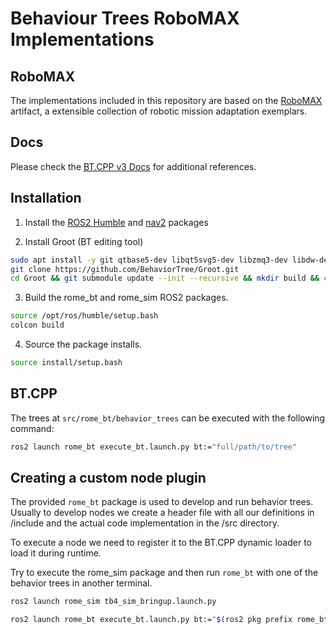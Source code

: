 # Behaviour Trees RoboMAX Implementations

## RoboMAX

The implementations included in this repository are based on the [RoboMAX](https://github.com/Askarpour/RoboMAX) artifact, a extensible collection of robotic mission adaptation exemplars.

## Docs

Please check the [BT.CPP v3 Docs](https://www.behaviortree.dev/) for additional references.

## Installation

1. Install the [ROS2 Humble](https://docs.ros.org/en/humble/Installation.html) and [nav2]() packages


2. Install Groot (BT editing tool)

```bash
sudo apt install -y git qtbase5-dev libqt5svg5-dev libzmq3-dev libdw-dev cmake build-essential
git clone https://github.com/BehaviorTree/Groot.git
cd Groot && git submodule update --init --recursive && mkdir build && cd build && cmake .. && make
```

3. Build the rome_bt and rome_sim ROS2 packages.

```bash
source /opt/ros/humble/setup.bash
colcon build
```

4. Source the package installs.

```bash
source install/setup.bash
```

## BT.CPP

The trees at `src/rome_bt/behavior_trees` can be executed with the following command:

```bash
ros2 launch rome_bt execute_bt.launch.py bt:="full/path/to/tree"
```

## Creating a custom node plugin

The provided `rome_bt` package is used to develop and run behavior trees. Usually to develop nodes 
we create a header file with all our definitions in /include and the actual code implementation in the /src directory.

To execute a node we need to register it to the BT.CPP dynamic loader to load it during runtime.

Try to execute the rome_sim package and then run `rome_bt` with one of the behavior trees in another terminal.

```bash
ros2 launch rome_sim tb4_sim_bringup.launch.py
```

```bash
ros2 launch rome_bt execute_bt.launch.py bt:="$(ros2 pkg prefix rome_bt)/share/rome_bt/behavior_trees/[BT].xml"
```